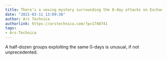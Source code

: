 ```yaml
---
title: There’s a vexing mystery surrounding the 0-day attacks on Exchange servers
date: "2021-03-11 13:09:36"
author: Ars Technica
authorlink: https://arstechnica.com/?p=1748741
tags:
- Ars-Technica
---
```

A half-dozen groups exploiting the same 0-days is unusual, if not unprecedented.